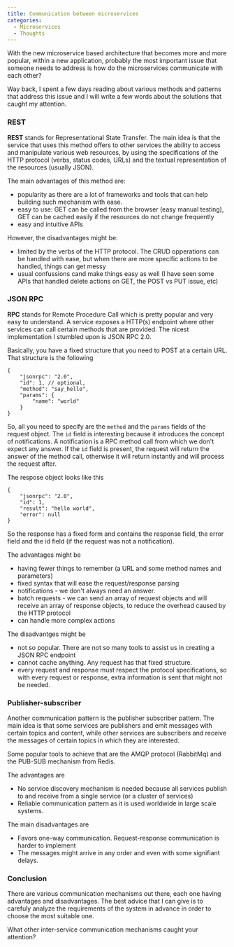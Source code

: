 ```yaml
---
title: Communication between microservices
categories:
  - Microservices
  - Thoughts
---
```


With the new microservice based architecture that becomes more and more popular,
within a new application, probably the most important issue that someone needs to
address is how do the microservices communicate with each other?

Way back, I spent a few days reading about various methods and patterns that address 
this issue and I will write a few words about the solutions that caught my attention.

### REST

**REST** stands for Representational State Transfer. The main idea is that the service that
uses this method offers to other services the ability to access and manipulate various web
resources, by using the specifications of the HTTP protocol (verbs, status codes, URLs) and
the textual representation of the resources (usually JSON).

The main advantages of this method are:

- popularity as there are a lot of frameworks and tools that can help building such
  mechanism with ease.
- easy to use: GET can be called from the browser (easy manual testing), GET can be
  cached easily if the resources do not change frequently
- easy and intuitive APIs

However, the disadvantages might be:

- limited by the verbs of the HTTP protocol. The CRUD opperations can be handled
  with ease, but when there are more specific actions to be handled, things can 
  get messy
- usual confussions cand make things easy as well (I have seen some APIs that
  handled delete actions on GET, the POST vs PUT issue, etc)


### JSON RPC

**RPC** stands for Remote Procedure Call which is pretty popular and very easy to
understand. A service exposes a HTTP(s) endpoint where other services can call 
certain methods that are provided. The nicest implementation I stumbled upon is
JSON RPC 2.0. 

Basically, you have a fixed structure that you need to POST at a certain URL. That structure
is the following

```
{
	"jsonrpc": "2.0",
	"id": 1, // optional,
	"method": "say_hello",
	"params": {
		"name": "world"
	}
}
```

So, all you need to specify are the ``method`` and the ``params`` fields of the request
object. The ``id`` field is interesting because it introduces the concept of notifications.
A notification is a RPC method call from which we don't expect any answer. If the ``id`` field
is present, the request will return the answer of the method call, otherwise it will return 
instantly and will process the request after.

The respose object looks like this

```
{
    "jsonrpc": "2.0",
    "id": 1,
    "result": "hello world",
    "error": null
}
```

So the response has a fixed form and contains the response field, the error field and the id field (if
the request was not a notification). 

The advantages might be

- having fewer things to remember (a URL and some method names and parameters)
- fixed syntax that will ease the request/response parsing
- notifications - we don't always need an answer.
- batch requests - we can send an array of request objects and will receive an array
  of response objects, to reduce the overhead caused by the HTTP protocol
- can handle more complex actions

The disadvantges might be

- not so popular. There are not so many tools to assist us in creating a 
  JSON RPC endpoint
- cannot cache anything. Any request has that fixed structure.
- every request and response must respect the protocol specifications, so
  with every request or response, extra information is sent that might not
  be needed.


### Publisher-subscriber

Another communication pattern is the publisher subscriber pattern. The main idea
is that some services are publishers and emit messages with certain topics and
content, while other services are subscribers and receive the messages of
certain topics in which they are interested.

Some popular tools to achieve that are the AMQP protocol (RabbitMq) and the PUB-SUB mechanism
from Redis.

The advantages are 

- No service discovery mechanism is needed because all services publish to and receive from
  a single service (or a cluster of services)
- Reliable communication pattern as it is used worldwide in large scale systems.

The main disadvantages are

- Favors one-way communication. Request-response communication is harder to implement
- The messages might arrive in any order and even with some signifiant delays.


### Conclusion

There are various communication mechanisms out there, each one having advantages
and disadvantages. The best advice that I can give is to carefuly analyze the 
requirements of the system in advance in order to choose the most suitable one.

What other inter-service communication mechanisms caught your attention?
